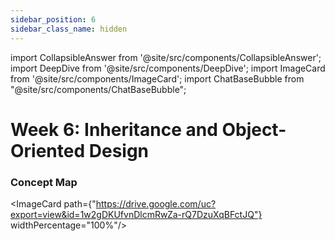 ```yaml
---
sidebar_position: 6
sidebar_class_name: hidden
---
```


import CollapsibleAnswer from '@site/src/components/CollapsibleAnswer';
import DeepDive from '@site/src/components/DeepDive';
import ImageCard from '@site/src/components/ImageCard';
import ChatBaseBubble from "@site/src/components/ChatBaseBubble";

# Week 6: Inheritance and Object-Oriented Design


<ChatBaseBubble/>

### Concept Map

<ImageCard path={"https://drive.google.com/uc?export=view&id=1w2gDKUfvnDlcmRwZa-rQ7DzuXqBFctJQ"} widthPercentage="100%"/>
